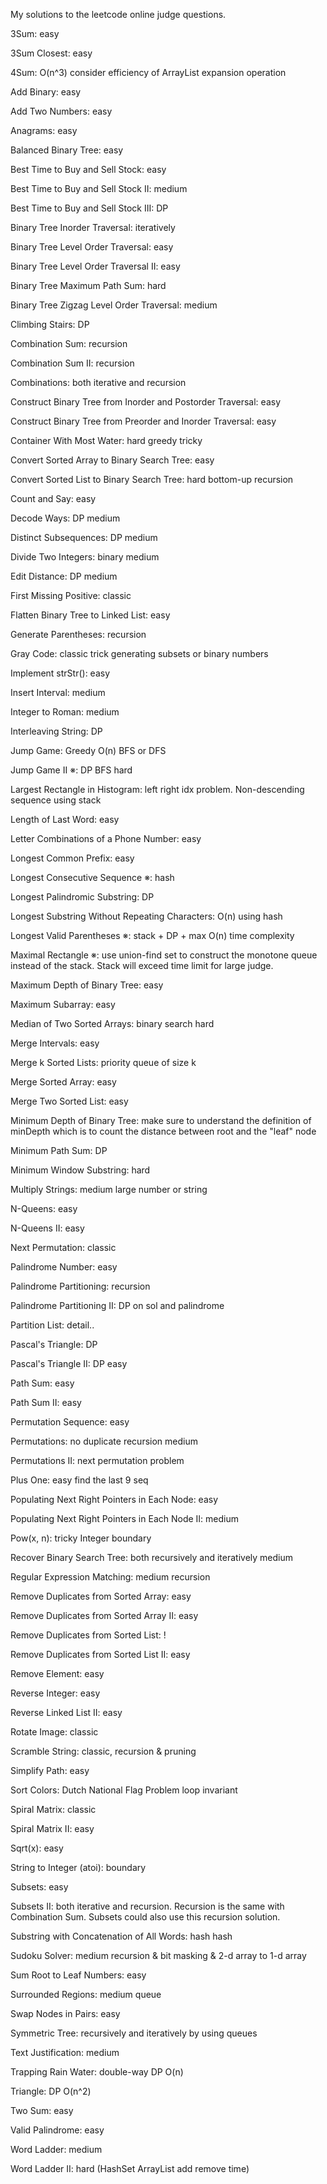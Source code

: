 My solutions to the leetcode online judge questions.

3Sum: easy

3Sum Closest: easy

4Sum: O(n^3) consider efficiency of ArrayList expansion operation

Add Binary: easy

Add Two Numbers: easy

Anagrams: easy

Balanced Binary Tree: easy

Best Time to Buy and Sell Stock: easy

Best Time to Buy and Sell Stock II: medium

Best Time to Buy and Sell Stock III: DP

Binary Tree Inorder Traversal: iteratively

Binary Tree Level Order Traversal: easy

Binary Tree Level Order Traversal II: easy

Binary Tree Maximum Path Sum: hard

Binary Tree Zigzag Level Order Traversal: medium

Climbing Stairs: DP

Combination Sum: recursion

Combination Sum II: recursion

Combinations: both iterative and recursion

Construct Binary Tree from Inorder and Postorder Traversal: easy

Construct Binary Tree from Preorder and Inorder Traversal: easy

Container With Most Water: hard greedy tricky

Convert Sorted Array to Binary Search Tree: easy

Convert Sorted List to Binary Search Tree: hard bottom-up recursion

Count and Say: easy

Decode Ways: DP medium

Distinct Subsequences: DP medium

Divide Two Integers: binary medium

Edit Distance: DP medium

First Missing Positive: classic

Flatten Binary Tree to Linked List: easy

Generate Parentheses: recursion

Gray Code: classic trick generating subsets or binary numbers

Implement strStr(): easy

Insert Interval: medium

Integer to Roman: medium 

Interleaving String: DP

Jump Game: Greedy O(n) BFS or DFS

Jump Game II ※: DP BFS hard

Largest Rectangle in Histogram: left right idx problem. Non-descending sequence using stack

Length of Last Word: easy

Letter Combinations of a Phone Number: easy

Longest Common Prefix: easy

Longest Consecutive Sequence ※: hash

Longest Palindromic Substring: DP 

Longest Substring Without Repeating Characters: O(n) using hash 

Longest Valid Parentheses ※: stack + DP + max O(n) time complexity

Maximal Rectangle ※: use union-find set to construct the monotone queue instead of the stack. Stack will exceed time limit for large judge. 

Maximum Depth of Binary Tree: easy

Maximum Subarray: easy

Median of Two Sorted Arrays: binary search hard 

Merge Intervals: easy

Merge k Sorted Lists: priority queue of size k

Merge Sorted Array: easy

Merge Two Sorted List: easy

Minimum Depth of Binary Tree: make sure to understand the definition of minDepth which is to count the distance between root and the "leaf" node

Minimum Path Sum: DP

Minimum Window Substring: hard

Multiply Strings: medium large number or string

N-Queens: easy

N-Queens II: easy

Next Permutation: classic 

Palindrome Number: easy

Palindrome Partitioning: recursion

Palindrome Partitioning II: DP on sol and palindrome

Partition List: detail..

Pascal's Triangle: DP 

Pascal's Triangle II: DP easy

Path Sum: easy

Path Sum II: easy 

Permutation Sequence: easy 

Permutations: no duplicate recursion medium

Permutations II: next permutation problem

Plus One: easy find the last 9 seq

Populating Next Right Pointers in Each Node: easy

Populating Next Right Pointers in Each Node II: medium 

Pow(x, n): tricky Integer boundary

Recover Binary Search Tree: both recursively and iteratively medium

Regular Expression Matching: medium recursion

Remove Duplicates from Sorted Array: easy

Remove Duplicates from Sorted Array II: easy

Remove Duplicates from Sorted List: !

Remove Duplicates from Sorted List II: easy

Remove Element: easy

Reverse Integer: easy

Reverse Linked List II: easy

Rotate Image: classic

Scramble String: classic, recursion & pruning

Simplify Path: easy

Sort Colors: Dutch National Flag Problem loop invariant

Spiral Matrix: classic

Spiral Matrix II: easy

Sqrt(x): easy

String to Integer (atoi): boundary

Subsets: easy

Subsets II: both iterative and recursion. Recursion is the same with Combination Sum. Subsets could also use this recursion solution.  

Substring with Concatenation of All Words: hash hash

Sudoku Solver: medium recursion & bit masking & 2-d array to 1-d array

Sum Root to Leaf Numbers: easy

Surrounded Regions: medium queue

Swap Nodes in Pairs: easy

Symmetric Tree: recursively and iteratively by using queues

Text Justification: medium

Trapping Rain Water: double-way DP O(n)

Triangle: DP O(n^2)

Two Sum: easy

Valid Palindrome: easy

Word Ladder: medium

Word Ladder II: hard (HashSet ArrayList add remove time)

